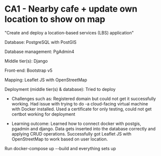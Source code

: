 # CA1 - Nearby cafe + update own location to show on map

"Create and deploy a location-based services (LBS) application"


Database: PostgreSQL with PostGIS

Database management: PgAdmin4

Middle tier(s): Django

Front-end: Bootstrap v5

Mapping: Leaflet JS with OpenStreetMap

Deployment (middle tier(s) & database): Tried to deploy


- Challenges such as: Registered domain but could not get it successfully working.  Had issue with trying to do -a cloud-facing virtual machine with Docker installed. Used a certificate for only testing, could not get certbot working for deployment

- Learning outcome: Learned how to connect docker with postgis, pgadmin and django. Data gets inserted into the database correctly and applying CRUD operations. Successfully got Leaflet JS with OpenStreetMap to work based on user location.


Run docker-compose up --build and everything sets up
